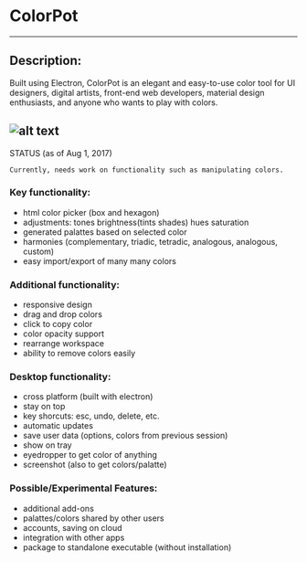 # ColorPot
---
## Description:

Built using Electron, ColorPot is an elegant and easy-to-use color tool for UI designers, digital artists, front-end web developers, material design enthusiasts, and anyone who wants to play with colors.

![alt text](https://github.com/therealgary/ColorPot/docs/screenshot.png "Current Screenshot")
---
STATUS (as of Aug 1, 2017)

    Currently, needs work on functionality such as manipulating colors.

### Key functionality: 
- html color picker (box and hexagon)
- adjustments: tones brightness(tints shades) hues saturation
- generated palattes based on selected color
- harmonies (complementary, triadic, tetradic, analogous, analogous, custom)
- easy import/export of many many colors

### Additional functionality:
- responsive design
- drag and drop colors
- click to copy color
- color opacity support
- rearrange workspace
- ability to remove colors easily

### Desktop functionality:
- cross platform (built with electron)
- stay on top
- key shorcuts: esc, undo, delete, etc.
- automatic updates
- save user data (options, colors from previous session)
- show on tray
- eyedropper to get color of anything
- screenshot (also to get colors/palatte)

### Possible/Experimental Features:
- additional add-ons
- palattes/colors shared by other users
- accounts, saving on cloud
- integration with other apps
- package to standalone executable (without installation)

